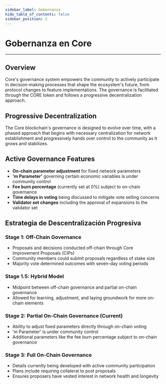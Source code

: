 ```yaml
---
sidebar_label: Gobernanza
hide_table_of_contents: false
sidebar_position: 2
---
```


# Gobernanza en Core

---

## Overview

Core's governance system empowers the community to actively participate in decision-making processes that shape the ecosystem's future, from protocol changes to feature implementations. The governance is facilitated through the CORE token and follows a progressive decentralization approach.

## Progressive Decentralization

The Core blockchain's governance is designed to evolve over time, with a phased approach that begins with necessary centralization for network establishment and progressively hands over control to the community as it grows and stabilizes.

## Active Governance Features

- **On-chain parameter adjustment** for fixed network parameters
- **'m Parameter'** governing certain economic variables is under community control
- **Fee burn percentage** (currently set at 0%) subject to on-chain governance
- **Time delays in voting** being discussed to mitigate vote selling concerns
- **Validator set changes** including the approval of expansions to the validator set

## Estrategia de Descentralización Progresiva

### Stage 1: Off-Chain Governance

- Proposals and decisions conducted off-chain through Core Improvement Proposals (CIPs)
- Community members could submit proposals regardless of stake size
- Majority vote determined outcomes with seven-day voting periods

### Stage 1.5: Hybrid Model

- Midpoint between off-chain governance and partial on-chain governance
- Allowed for learning, adjustment, and laying groundwork for more on-chain elements

### Stage 2: Partial On-Chain Governance (Current)

- Ability to adjust fixed parameters directly through on-chain voting
- 'm Parameter' is under community control
- Additional parameters like the fee burn percentage subject to on-chain governance

### Stage 3: Full On-Chain Governance

- Details currently being developed with active community participation
- Plans include requiring collateral to post proposals
- Ensures proposers have vested interest in network health and longevity
